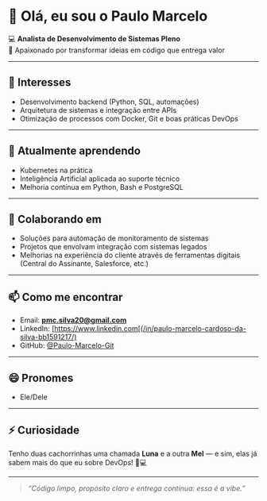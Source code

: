 # 👋 Olá, eu sou o Paulo Marcelo

💻 **Analista de Desenvolvimento de Sistemas Pleno**  
🚀 Apaixonado por transformar ideias em código que entrega valor

---

## 👀 Interesses

- Desenvolvimento backend (Python, SQL, automações)
- Arquitetura de sistemas e integração entre APIs
- Otimização de processos com Docker, Git e boas práticas DevOps

---

## 🌱 Atualmente aprendendo

- Kubernetes na prática
- Inteligência Artificial aplicada ao suporte técnico
- Melhoria contínua em Python, Bash e PostgreSQL

---

## 💞️ Colaborando em

- Soluções para automação de monitoramento de sistemas
- Projetos que envolvam integração com sistemas legados
- Melhorias na experiência do cliente através de ferramentas digitais (Central do Assinante, Salesforce, etc.)

---

## 📫 Como me encontrar

- Email: **pmc.silva20@gmail.com**
- LinkedIn: [https://www.linkedin.com[(/in/paulo-marcelo-cardoso-da-silva-bb1591217/)
- GitHub: [@Paulo-Marcelo-Git](https://github.com/Paulo-Marcelo-Git)

---

## 😄 Pronomes

- Ele/Dele

---

## ⚡ Curiosidade

Tenho duas cachorrinhas uma chamada **Luna** e a outra **Mel** — e sim, elas já sabem mais do que eu sobre DevOps! 🐶💻

---

> _“Código limpo, propósito claro e entrega contínua: essa é a vibe.”_

